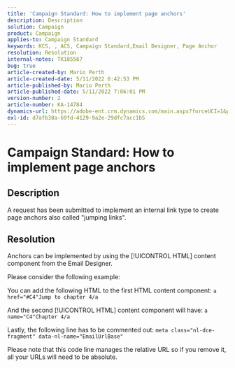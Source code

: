 ```yaml
---
title: 'Campaign Standard: How to implement page anchors'
description: Description
solution: Campaign
product: Campaign
applies-to: Campaign Standard
keywords: KCS, , ACS, Campaign Standard,Email Designer, Page Anchor
resolution: Resolution
internal-notes: TK185567
bug: true
article-created-by: Mario Perth
article-created-date: 5/11/2022 6:42:53 PM
article-published-by: Mario Perth
article-published-date: 5/11/2022 7:06:01 PM
version-number: 2
article-number: KA-14784
dynamics-url: https://adobe-ent.crm.dynamics.com/main.aspx?forceUCI=1&pagetype=entityrecord&etn=knowledgearticle&id=462e4e29-5ad1-ec11-a7b5-00224809c556
exl-id: d7afb38a-69fd-4129-9a2e-29dfc7acc1b5
---
```

# Campaign Standard: How to implement page anchors

## Description


A request has been submitted to implement an internal link type to create page anchors also called "jumping links".


## Resolution


Anchors can be implemented by using the [!UICONTROL HTML] content component from the Email Designer.

Please consider the following example:

You can add the following HTML to the first HTML content component:
`a href="#C4"Jump to chapter 4/a`

And the second [!UICONTROL HTML] content component will have:
`a name="C4"Chapter 4/a`

Lastly, the following line has to be commented out:
`meta class="nl-dce-fragment" data-nl-name="EmailUrlBase"`

Please note that this code line manages the relative URL so if you remove it, all your URLs will need to be absolute.
